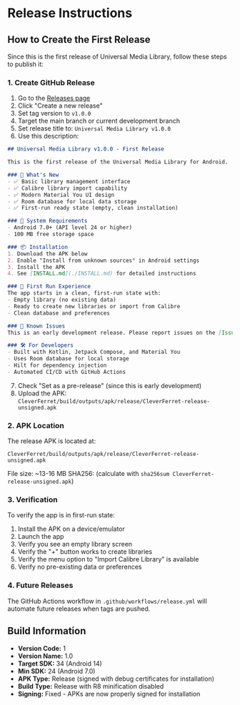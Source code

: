 # Release Instructions

## How to Create the First Release

Since this is the first release of Universal Media Library, follow these steps to publish it:

### 1. Create GitHub Release

1. Go to the [Releases page](https://github.com/Kaleaon/Android-calibre/releases)
2. Click "Create a new release"
3. Set tag version to `v1.0.0`
4. Target the main branch or current development branch
5. Set release title to: `Universal Media Library v1.0.0`
6. Use this description:

```markdown
## Universal Media Library v1.0.0 - First Release

This is the first release of the Universal Media Library for Android.

### 🎉 What's New
- ✅ Basic library management interface
- ✅ Calibre library import capability  
- ✅ Modern Material You UI design
- ✅ Room database for local data storage
- ✅ First-run ready state (empty, clean installation)

### 📱 System Requirements
- Android 7.0+ (API level 24 or higher)
- 100 MB free storage space

### 📦 Installation
1. Download the APK below
2. Enable "Install from unknown sources" in Android settings
3. Install the APK
4. See [INSTALL.md](./INSTALL.md) for detailed instructions

### 🚀 First Run Experience
The app starts in a clean, first-run state with:
- Empty library (no existing data)
- Ready to create new libraries or import from Calibre
- Clean database and preferences

### 🐛 Known Issues
This is an early development release. Please report issues on the [Issues page](https://github.com/Kaleaon/Android-calibre/issues).

### 🛠️ For Developers
- Built with Kotlin, Jetpack Compose, and Material You
- Uses Room database for local storage
- Hilt for dependency injection
- Automated CI/CD with GitHub Actions
```

7. Check "Set as a pre-release" (since this is early development)
8. Upload the APK: `CleverFerret/build/outputs/apk/release/CleverFerret-release-unsigned.apk`

### 2. APK Location

The release APK is located at:
```
CleverFerret/build/outputs/apk/release/CleverFerret-release-unsigned.apk
```

File size: ~13-16 MB
SHA256: (calculate with `sha256sum CleverFerret-release-unsigned.apk`)

### 3. Verification

To verify the app is in first-run state:

1. Install the APK on a device/emulator
2. Launch the app
3. Verify you see an empty library screen
4. Verify the "+" button works to create libraries
5. Verify the menu option to "Import Calibre Library" is available
6. Verify no pre-existing data or preferences

### 4. Future Releases

The GitHub Actions workflow in `.github/workflows/release.yml` will automate future releases when tags are pushed.

## Build Information

- **Version Code:** 1
- **Version Name:** 1.0
- **Target SDK:** 34 (Android 14)
- **Min SDK:** 24 (Android 7.0)
- **APK Type:** Release (signed with debug certificates for installation)
- **Build Type:** Release with R8 minification disabled
- **Signing:** Fixed - APKs are now properly signed for installation